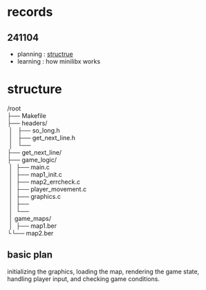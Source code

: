 # records

## 241104
- planning : [structrue](#structure)
- learning : how minilibx works

# structure
/root  
├── Makefile  
├── headers/  
&nbsp;│ &nbsp; ├── so_long.h  
&nbsp;│ &nbsp; ├── get_next_line.h  
&nbsp;│ &nbsp; └──  
├── get_next_line/  
├── game_logic/  
&nbsp;│ &nbsp;├── main.c  
&nbsp;│ &nbsp;├── map1_init.c  
&nbsp;│ &nbsp;├── map2_errcheck.c  
&nbsp;│ &nbsp;├── player_movement.c  
&nbsp;│ &nbsp;├── graphics.c  
&nbsp;│ &nbsp;├──  
&nbsp;│ &nbsp;└──  
&nbsp;│ game_maps/  
&nbsp;│ &nbsp;├── map1.ber  
└└── map2.ber  


## basic plan

initializing the graphics, loading the map, rendering the game state, handling player input, and checking game conditions.
